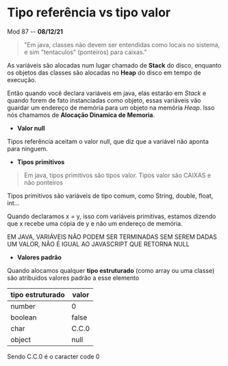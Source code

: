 # Tipo referência vs tipo valor

Mod 87 -- **08/12/21**

> "Em java, classes não devem ser entendidas como locais no sistema, e sim "tentaculos" (ponteiros) para caixas."

As variáveis são alocadas num lugar chamado de **Stack** do disco, enquanto os objetos das classes são alocadas no **Heap** do disco em tempo de execução.

Então quando você declara variáveis em java, elas estarão em *Stack* e quando forem de fato instanciadas como objeto, essas variáveis vão guardar um endereço de memória para um objeto na memória *Heap*. Isso nós chamamos de **Alocação Dinamica de Memoria**.

* **Valor null**

Tipos referência aceitam o valor null, que diz que a variável não aponta para ninguem.

* **Tipos primitivos**

> Em java, tipos primitivos são tipos valor. Tipos valor são CAIXAS e não ponteiros

Tipos primitivos são variáveis de tipo comum, como String, double, float, int...

Quando declaramos x = y, isso com variáveis primitivas, estamos dizendo que x recebe uma cópia de y e não um endereço de memória.

EM JAVA, VARIÁVEIS NÃO PODEM SER TERMINADAS SEM SEREM DADAS UM VALOR, NÃO É IGUAL AO JAVASCRIPT QUE RETORNA NULL

* **Valores padrão**

Quando alocamos qualquer **tipo estruturado** (como array ou uma classe) são atribuidos valores padrão a esse elemento

|tipo estruturado| valor |
|----------------|-------|
|     number     |   0   |
|    boolean     | false |
|      char      | C.C.0 |
|     object     |  null |

Sendo C.C.0 é o caracter code 0
